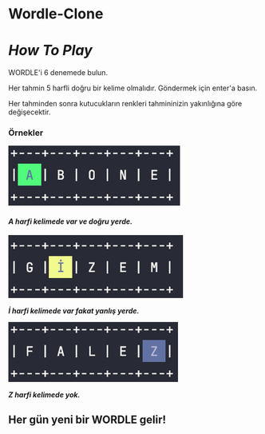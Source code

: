 # Wordle-Clone

# _**How To Play**_

WORDLE'i 6 denemede bulun.

Her tahmin 5 harfli doğru bir kelime olmalıdır. Göndermek için enter'a basın.

Her tahminden sonra kutucukların renkleri tahmininizin yakınlığına göre değişecektir.

### **Örnekler**

![This is an image](PNG/True.png)

#### _A harfi kelimede var ve doğru yerde._

![This is an image](PNG/Wait.png)

**_İ harfi kelimede var fakat yanlış yerde._**

![This is an image](PNG/Wrong.png)

 _**Z harfi kelimede yok.**_

## **Her gün yeni bir WORDLE gelir!**